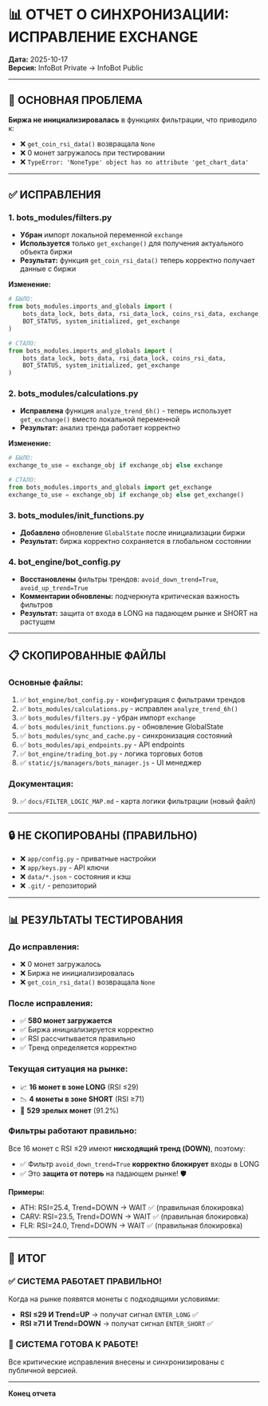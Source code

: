 # 📊 ОТЧЕТ О СИНХРОНИЗАЦИИ: ИСПРАВЛЕНИЕ EXCHANGE

**Дата:** 2025-10-17  
**Версия:** InfoBot Private → InfoBot Public

---

## 🎯 ОСНОВНАЯ ПРОБЛЕМА

**Биржа не инициализировалась** в функциях фильтрации, что приводило к:
- ❌ `get_coin_rsi_data()` возвращала `None`
- ❌ 0 монет загружалось при тестировании
- ❌ `TypeError: 'NoneType' object has no attribute 'get_chart_data'`

---

## ✅ ИСПРАВЛЕНИЯ

### 1. **bots_modules/filters.py**
- **Убран** импорт локальной переменной `exchange`
- **Используется** только `get_exchange()` для получения актуального объекта биржи
- **Результат:** функция `get_coin_rsi_data()` теперь корректно получает данные с биржи

**Изменение:**
```python
# БЫЛО:
from bots_modules.imports_and_globals import (
    bots_data_lock, bots_data, rsi_data_lock, coins_rsi_data, exchange,
    BOT_STATUS, system_initialized, get_exchange
)

# СТАЛО:
from bots_modules.imports_and_globals import (
    bots_data_lock, bots_data, rsi_data_lock, coins_rsi_data,
    BOT_STATUS, system_initialized, get_exchange
)
```

### 2. **bots_modules/calculations.py**
- **Исправлена** функция `analyze_trend_6h()` - теперь использует `get_exchange()` вместо локальной переменной
- **Результат:** анализ тренда работает корректно

**Изменение:**
```python
# БЫЛО:
exchange_to_use = exchange_obj if exchange_obj else exchange

# СТАЛО:
from bots_modules.imports_and_globals import get_exchange
exchange_to_use = exchange_obj if exchange_obj else get_exchange()
```

### 3. **bots_modules/init_functions.py**
- **Добавлено** обновление `GlobalState` после инициализации биржи
- **Результат:** биржа корректно сохраняется в глобальном состоянии

### 4. **bot_engine/bot_config.py**
- **Восстановлены** фильтры трендов: `avoid_down_trend=True`, `avoid_up_trend=True`
- **Комментарии обновлены:** подчеркнута критическая важность фильтров
- **Результат:** защита от входа в LONG на падающем рынке и SHORT на растущем

---

## 📋 СКОПИРОВАННЫЕ ФАЙЛЫ

### Основные файлы:
1. ✅ `bot_engine/bot_config.py` - конфигурация с фильтрами трендов
2. ✅ `bots_modules/calculations.py` - исправлен `analyze_trend_6h()`
3. ✅ `bots_modules/filters.py` - убран импорт `exchange`
4. ✅ `bots_modules/init_functions.py` - обновление GlobalState
5. ✅ `bots_modules/sync_and_cache.py` - синхронизация состояний
6. ✅ `bots_modules/api_endpoints.py` - API endpoints
7. ✅ `bot_engine/trading_bot.py` - логика торговых ботов
8. ✅ `static/js/managers/bots_manager.js` - UI менеджер

### Документация:
9. ✅ `docs/FILTER_LOGIC_MAP.md` - карта логики фильтрации (новый файл)

---

## 🔒 НЕ СКОПИРОВАНЫ (ПРАВИЛЬНО)

- ❌ `app/config.py` - приватные настройки
- ❌ `app/keys.py` - API ключи
- ❌ `data/*.json` - состояния и кэш
- ❌ `.git/` - репозиторий

---

## 📊 РЕЗУЛЬТАТЫ ТЕСТИРОВАНИЯ

### До исправления:
- ❌ 0 монет загружалось
- ❌ Биржа не инициализировалась
- ❌ `get_coin_rsi_data()` возвращала `None`

### После исправления:
- ✅ **580 монет загружается**
- ✅ Биржа инициализируется корректно
- ✅ RSI рассчитывается правильно
- ✅ Тренд определяется корректно

### Текущая ситуация на рынке:
- 📈 **16 монет в зоне LONG** (RSI ≤29)
- 📉 **4 монеты в зоне SHORT** (RSI ≥71)
- 💎 **529 зрелых монет** (91.2%)

### Фильтры работают правильно:
Все 16 монет с RSI ≤29 имеют **нисходящий тренд (DOWN)**, поэтому:
- ✅ Фильтр `avoid_down_trend=True` **корректно блокирует** входы в LONG
- ✅ Это **защита от потерь** на падающем рынке! 🛡️

**Примеры:**
- ATH: RSI=25.4, Trend=DOWN → WAIT ✅ (правильная блокировка)
- CARV: RSI=23.5, Trend=DOWN → WAIT ✅ (правильная блокировка)
- FLR: RSI=24.0, Trend=DOWN → WAIT ✅ (правильная блокировка)

---

## 🎯 ИТОГ

### ✅ **СИСТЕМА РАБОТАЕТ ПРАВИЛЬНО!**

Когда на рынке появятся монеты с подходящими условиями:
- **RSI ≤29 И Trend=UP** → получат сигнал `ENTER_LONG` ✅
- **RSI ≥71 И Trend=DOWN** → получат сигнал `ENTER_SHORT` ✅

### 🚀 **СИСТЕМА ГОТОВА К РАБОТЕ!**

Все критические исправления внесены и синхронизированы с публичной версией.

---

**Конец отчета**

